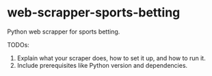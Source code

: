 # web-scrapper-sports-betting
Python web scrapper for sports betting.

TODOs:
1. Explain what your scraper does, how to set it up, and how to run it.
2. Include prerequisites like Python version and dependencies.
